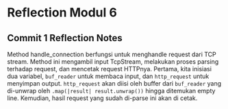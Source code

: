 # Reflection Modul 6
## Commit 1 Reflection Notes
Method handle_connection berfungsi untuk menghandle request dari TCP stream.
Method ini mengambil input TcpStream, melakukan proses parsing terhadap request, dan mencetak request HTTPnya.
Pertama, kita inisiasi dua variabel,  `buf_reader` untuk membaca input, dan `http_request` untuk menyimpan output.
`http_request` akan diisi oleh buffer dari `buf_reader` yang di-unwrap oleh `.map(|result| result.unwrap())` hingga ditemukan empty line. Kemudian, hasil request yang sudah di-parse ini akan di cetak.